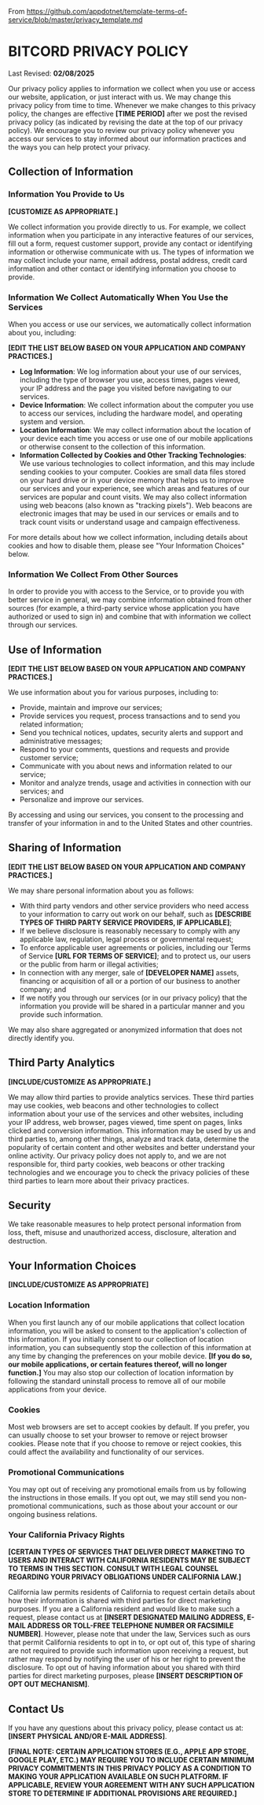 From https://github.com/appdotnet/template-terms-of-service/blob/master/privacy_template.md

# **BITCORD** PRIVACY POLICY

Last Revised: **02/08/2025**

Our privacy policy applies to information we collect when you use or access our website, application, or just interact with us. We may change this privacy policy from time to time. Whenever we make changes to this privacy policy, the changes are effective **[TIME PERIOD]** after we post the revised privacy policy (as indicated by revising the date at the top of our privacy policy). We encourage you to review our privacy policy whenever you access our services to stay informed about our information practices and the ways you can help protect your privacy.

## Collection of Information

### Information You Provide to Us

**[CUSTOMIZE AS APPROPRIATE.]**

We collect information you provide directly to us. For example, we collect information when you participate in any interactive features of our services, fill out a form, request customer support, provide any contact or identifying information or otherwise communicate with us. The types of information we may collect include your name, email address, postal address, credit card information and other contact or identifying information you choose to provide.

### Information We Collect Automatically When You Use the Services

When you access or use our services, we automatically collect information about you, including:

**[EDIT THE LIST BELOW BASED ON YOUR APPLICATION AND COMPANY PRACTICES.]**

* **Log Information**: We log information about your use of our services, including the type of browser you use, access times, pages viewed, your IP address and the page you visited before navigating to our services.
* **Device Information**: We collect information about the computer you use to access our services, including the hardware model, and operating system and version.
* **Location Information**: We may collect information about the location of your device each time you access or use one of our mobile applications or otherwise consent to the collection of this information.
* **Information Collected by Cookies and Other Tracking Technologies**: We use various technologies to collect information, and this may include sending cookies to your computer. Cookies are small data files stored on your hard drive or in your device memory that helps us to improve our services and your experience, see which areas and features of our services are popular and count visits. We may also collect information using web beacons (also known as "tracking pixels"). Web beacons are electronic images that may be used in our services or emails and to track count visits or understand usage and campaign effectiveness.

For more details about how we collect information, including details about cookies and how to disable them, please see "Your Information Choices" below.

### Information We Collect From Other Sources

In order to provide you with access to the Service, or to provide you with better service in general, we may combine information obtained from other sources (for example, a third-party service whose application you have authorized or used to sign in) and combine that with information we collect through our services.

## Use of Information

**[EDIT THE LIST BELOW BASED ON YOUR APPLICATION AND COMPANY PRACTICES.]**

We use information about you for various purposes, including to:

* Provide, maintain and improve our services;
* Provide services you request, process transactions and to send you related information;
* Send you technical notices, updates, security alerts and support and administrative messages;
* Respond to your comments, questions and requests and provide customer service;
* Communicate with you about news and information related to our service;
* Monitor and analyze trends, usage and activities in connection with our services; and
* Personalize and improve our services.

By accessing and using our services, you consent to the processing and transfer of your information in and to the United States and other countries.

## Sharing of Information

**[EDIT THE LIST BELOW BASED ON YOUR APPLICATION AND COMPANY PRACTICES.]**

We may share personal information about you as follows:

* With third party vendors and other service providers who need access to your information to carry out work on our behalf, such as **[DESCRIBE TYPES OF THIRD PARTY SERVICE PROVIDERS, IF APPLICABLE]**;
* If we believe disclosure is reasonably necessary to comply with any applicable law, regulation, legal process or governmental request;
* To enforce applicable user agreements or policies, including our Terms of Service **[URL FOR TERMS OF SERVICE]**; and to protect us, our users or the public from harm or illegal activities;
* In connection with any merger, sale of **[DEVELOPER NAME]** assets, financing or acquisition of all or a portion of our business to another company; and
* If we notify you through our services (or in our privacy policy) that the information you provide will be shared in a particular manner and you provide such information.

We may also share aggregated or anonymized information that does not directly identify you.

## Third Party Analytics

**[INCLUDE/CUSTOMIZE AS APPROPRIATE.]**

We may allow third parties to provide analytics services. These third parties may use cookies, web beacons and other technologies to collect information about your use of the services and other websites, including your IP address, web browser, pages viewed, time spent on pages, links clicked and conversion information. This information may be used by us and third parties to, among other things, analyze and track data, determine the popularity of certain content and other websites and better understand your online activity. Our privacy policy does not apply to, and we are not responsible for, third party cookies, web beacons or other tracking technologies and we encourage you to check the privacy policies of these third parties to learn more about their privacy practices.

## Security

We take reasonable measures to help protect personal information from loss, theft, misuse and unauthorized access, disclosure, alteration and destruction.

## Your Information Choices

**[INCLUDE/CUSTOMIZE AS APPROPRIATE]**

### Location Information

When you first launch any of our mobile applications that collect location information, you will be asked to consent to the application's collection of this information.   If you initially consent to our collection of location information, you can subsequently stop the collection of this information at any time by changing the preferences on your mobile device.  **[If you do so, our mobile applications, or certain features thereof, will no longer function.]**  You may also stop our collection of location information by following the standard uninstall process to remove all of our mobile applications from your device.

### Cookies

Most web browsers are set to accept cookies by default. If you prefer, you can usually choose to set your browser to remove or reject browser cookies. Please note that if you choose to remove or reject cookies, this could affect the availability and functionality of our services.

### Promotional Communications

You may opt out of receiving any promotional emails from us by following the instructions in those emails. If you opt out, we may still send you non-promotional communications, such as those about your account or our ongoing business relations.

### Your California Privacy Rights

**[CERTAIN TYPES OF SERVICES THAT DELIVER DIRECT MARKETING TO USERS AND INTERACT WITH CALIFORNIA RESIDENTS MAY BE SUBJECT TO TERMS IN THIS SECTION. CONSULT WITH LEGAL COUNSEL REGARDING YOUR PRIVACY OBLIGATIONS UNDER CALIFORNIA LAW.]**

California law permits residents of California to request certain details about how their information is shared with third parties for direct marketing purposes.  If you are a California resident and would like to make such a request, please contact us at **[INSERT DESIGNATED MAILING ADDRESS, E-MAIL ADDRESS OR TOLL-FREE TELEPHONE NUMBER OR FACSIMILE NUMBER]**.  However, please note that under the law, Services such as ours that permit California residents to opt in to, or opt out of, this type of sharing are not required to provide such information upon receiving a request, but rather may respond by notifying the user of his or her right to prevent the disclosure.  To opt out of having information about you shared with third parties for direct marketing purposes, please **[INSERT DESCRIPTION OF OPT OUT MECHANISM]**.

## Contact Us

If you have any questions about this privacy policy, please contact us at:  **[INSERT PHYSICAL AND/OR E-MAIL ADDRESS]**.

**[FINAL NOTE: CERTAIN APPLICATION STORES (E.G., APPLE APP STORE, GOOGLE PLAY, ETC.) MAY REQUIRE YOU TO INCLUDE CERTAIN MINIMUM PRIVACY COMMITMENTS IN THIS PRIVACY POLICY AS A CONDITION TO MAKING YOUR APPLICATION AVAILABLE ON SUCH PLATFORM. IF APPLICABLE, REVIEW YOUR AGREEMENT WITH ANY SUCH APPLICATION STORE TO DETERMINE IF ADDITIONAL PROVISIONS ARE REQUIRED.]**
